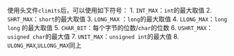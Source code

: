 使用头文件`climits`后，可以使用如下符号：
	1. `INT_MAX`：`int`的最大取值
	2. `SHRT_MAX`：`short`的最大取值
	3. `LONG_MAX` ：`long`的最大取值
	4. `LLONG_MAX`：`long long` 的最大取值
	5. `CHAR_BIT`：每个字节的位数/`char`的位数
	6. `USHRT_MAX`：`usigned char`的最大值
	7. `UNIT_MAX`：`unsigned int`的最大值
	8. `ULONG_MAX`,`ULLONG_MAX`同上